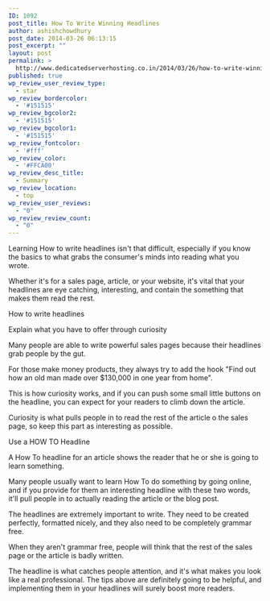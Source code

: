 ```yaml
---
ID: 1092
post_title: How To Write Winning Headlines
author: ashishchowdhury
post_date: 2014-03-26 06:13:15
post_excerpt: ""
layout: post
permalink: >
  http://www.dedicatedserverhosting.co.in/2014/03/26/how-to-write-winning-headlines/
published: true
wp_review_user_review_type:
  - star
wp_review_bordercolor:
  - '#151515'
wp_review_bgcolor2:
  - '#151515'
wp_review_bgcolor1:
  - '#151515'
wp_review_fontcolor:
  - '#fff'
wp_review_color:
  - '#FFCA00'
wp_review_desc_title:
  - Summary
wp_review_location:
  - top
wp_review_user_reviews:
  - "0"
wp_review_review_count:
  - "0"
---
```

Learning How to write headlines isn't that difficult, especially if you know the basics to what grabs the consumer's minds into reading what you wrote.

Whether it's for a sales page, article, or your website, it's vital that your headlines are eye catching, interesting, and contain the something that makes them read the rest. 

How to write headlines 

Explain what you have to offer through curiosity 

Many people are able to write powerful sales pages because their headlines grab people by the gut.

For those make money products, they always try to add the hook "Find out how an old man made over $130,000 in one year from home".

This is how curiosity works, and if you can push some small little buttons on the headline, you can expect for your readers to climb down the article. 

Curiosity is what pulls people in to read the rest of the article o the sales page, so keep this part as interesting as possible. 

Use a HOW TO Headline 

A How To headline for an article shows the reader that he or she is going to learn something.

Many people usually want to learn How To do something by going online, and if you provide for them an interesting headline with these two words, it'll pull people in to actually reading the article or the blog post. 

The headlines are extremely important to write. They need to be created perfectly, formatted nicely, and they also need to be completely grammar free.

When they aren't grammar free, people will think that the rest of the sales page or the article is badly written.

The headline is what catches people attention, and it's what makes you look like a real professional. The tips above are definitely going to be helpful, and implementing them in your headlines will surely boost more readers.